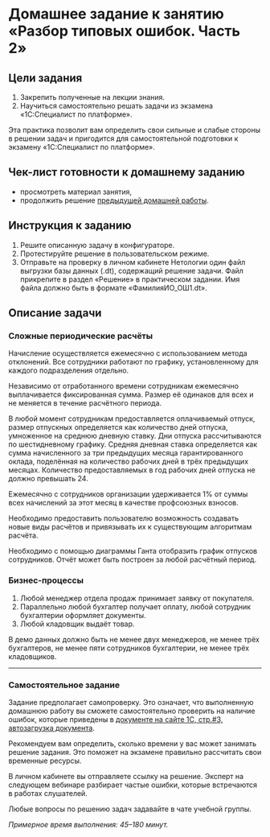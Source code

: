 # Домашнее задание к занятию «Разбор типовых ошибок. Часть 2»

## Цели задания

1. Закрепить полученные на лекции знания.
2. Научиться самостоятельно решать задачи из экзамена «1С:Специалист по платформе».

Эта практика позволит вам определить свои сильные и слабые стороны в решении задач и пригодится для самостоятельной подготовки к экзамену «1С:Специалист по платформе».

## Чек-лист готовности к домашнему заданию

- просмотреть материал занятия,
- продолжить решение [предыдущей домашней работы](homework-16-18.md).

## Инструкция к заданию

1. Решите описанную задачу в конфигураторе.
2. Протестируйте решение в пользовательском режиме.
3. Отправьте на проверку в личном кабинете Нетологии один файл выгрузки базы данных (.dt), содержащий решение задачи. Файл прикрепите в раздел «Решение» в практическом задании. Имя файла должно быть в формате «ФамилияИО_ОШ1.dt».

## Описание задачи

### Сложные периодические расчёты

Начисление осуществляется ежемесячно с использованием метода отклонений. Все сотрудники работают по графику, установленному для каждого подразделения отдельно.

Независимо от отработанного времени сотрудникам ежемесячно выплачивается фиксированная сумма. Размер её одинаков для всех и не меняется в течение расчётного периода.

В любой момент сотрудникам предоставляется оплачиваемый отпуск, размер отпускных определяется как количество дней отпуска, умноженное на среднюю дневную ставку. Дни отпуска рассчитываются по шестидневному графику. Средняя дневная ставка определяется как сумма начисленного за три предыдущих месяца гарантированного оклада, поделённая на количество рабочих дней в трёх предыдущих месяцах. Количество предоставляемых в год рабочих дней отпуска не должно превышать 24.

Ежемесячно с сотрудников организации удерживается 1% от суммы всех начислений за этот месяц в качестве профсоюзных взносов.

Необходимо предоставить пользователю возможность создавать новые виды расчётов и привязывать их к существующим алгоритмам расчёта.

Необходимо с помощью диаграммы Ганта отобразить график отпусков сотрудников. Отчёт может быть построен за любой расчётный период.

### Бизнес-процессы

1. Любой менеджер отдела продаж принимает заявку от покупателя.
2. Параллельно любой бухгалтер получает оплату, любой сотрудник бухгалтерии оформляет документы.
3. Любой кладовщик выдаёт товар.

В демо данных должно быть не менее двух менеджеров, не менее трёх бухгалтеров, не менее пяти сотрудников бухгалтерии, не менее трёх кладовщиков.

------

### Самостоятельное задание 

Задание предполагает самопроверку. Это означает, что выполненную домашнюю работу вы сможете самостоятельно проверить на наличие ошибок, которые приведены в [документе на сайте 1С, стр.#3, автозагрузка документа](https://static.1c.ru/rus/partners/training/files/ATT83PL.rtf?356jhteyner67j340).

Рекомендуем вам определить, сколько времени у вас может занимать решение задания. Это поможет на экзамене правильно рассчитать свои временные ресурсы.

В личном кабинете вы отправляете ссылку на решение. Эксперт на следующем вебинаре разбирает частые ошибки, которые встречаются в работах слушателей.

Любые вопросы по решению задач задавайте в чате учебной группы.

*Примерное время выполнения: 45–180 минут.*
